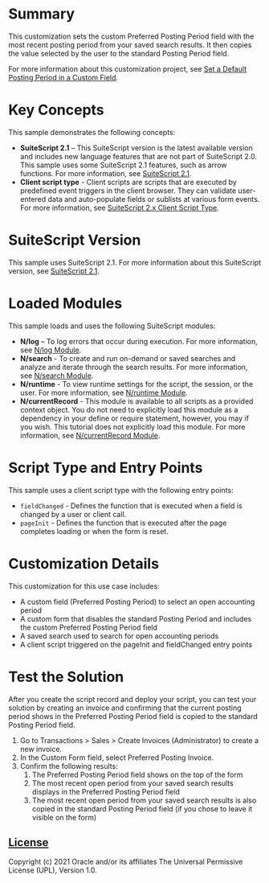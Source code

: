 # Summary
This customization sets the custom Preferred Posting Period field with the most recent posting period from your saved search results. It then copies the value selected by the user to the standard Posting Period field.

For more information about this customization project, see [Set a Default Posting Period in a Custom Field](https://docs.oracle.com/en/cloud/saas/netsuite/ns-online-help/section_157297685416.html).

# Key Concepts
This sample demonstrates the following concepts:

* **SuiteScript 2.1** – This SuiteScript version is the latest available version and includes new language features that are not part of SuiteScript 2.0. This sample uses some SuiteScript 2.1 features, such as arrow functions. For more information, see [SuiteScript 2.1](https://system.netsuite.com/app/help/helpcenter.nl?fid=chapter_156042690639.html).
* **Client script type** - Client scripts are scripts that are executed by predefined event triggers in the client browser. They can validate user-entered data and auto-populate fields or sublists at various form events. For more information, see [SuiteScript 2.x Client Script Type](https://system.netsuite.com/app/help/helpcenter.nl?fid=section_4387798404.html).

# SuiteScript Version
This sample uses SuiteScript 2.1. For more information about this SuiteScript version, see [SuiteScript 2.1](https://system.netsuite.com/app/help/helpcenter.nl?fid=chapter_156042690639.html).

# Loaded Modules
This sample loads and uses the following SuiteScript modules:

* **N/log** – To log errors that occur during execution. For more information, see [N/log Module](https://system.netsuite.com/app/help/helpcenter.nl?fid=section_4574548135.html).
* **N/search** - To create and run on-demand or saved searches and analyze and iterate through the search results. For more information, see [N/search Module](https://system.netsuite.com/app/help/helpcenter.nl?fid=section_4345764122.html).
* **N/runtime** - To view runtime settings for the script, the session, or the user. For more information, see [N/runtime Module](https://system.netsuite.com/app/help/helpcenter.nl?fid=section_4296359529.html).
* **N/currentRecord** - This module is available to all scripts as a provided context object. You do not need to explicitly load this module as a dependency in your define or require statement, however, you may if you wish. This tutorial does not explicitly load this module. For more information, see [N/currentRecord Module](https://system.netsuite.com/app/help/helpcenter.nl?fid=section_4625600928.html).

# Script Type and Entry Points
This sample uses a client script type with the following entry points:

* `fieldChanged` - Defines the function that is executed when a field is changed by a user or client call.
* `pageInit` - Defines the function that is executed after the page completes loading or when the form is reset.

# Customization Details
This customization for this use case includes:
* A custom field (Preferred Posting Period) to select an open accounting period
* A custom form that disables the standard Posting Period and includes the custom Preferred Posting Period field
* A saved search used to search for open accounting periods
* A client script triggered on the pageInit and fieldChanged entry points

# Test the Solution

After you create the script record and deploy your script, you can test your solution by creating an invoice and confirming that the current posting period shows in the Preferred Posting Period field is copied to the standard Posting Period field.

1. Go to Transactions > Sales > Create Invoices (Administrator) to create a new invoice.
2. In the Custom Form field, select Preferred Posting Invoice.
3. Confirm the following results:
    1. The Preferred Posting Period field shows on the top of the form
    2. The most recent open period from your saved search results displays in the Preferred Posting Period field
    3. The most recent open period from your saved search results is also copied in the standard Posting Period field (if you chose to leave it visible on the form)

## [License](./LICENSE.txt)
Copyright (c) 2021 Oracle and/or its affiliates The Universal Permissive License (UPL), Version 1.0.
